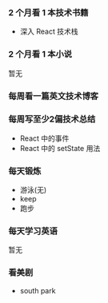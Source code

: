 ### 2 个月看 1 本技术书籍

- 深入 React 技术栈

### 2 个月看 1 本小说

暂无

### 每周看一篇英文技术博客



### 每周写至少2偏技术总结

- React 中的事件
- React 中的 setState 用法

### 每天锻炼

- 游泳(无)
- keep
- 跑步

### 每天学习英语

暂无

### 看美剧

- south park
